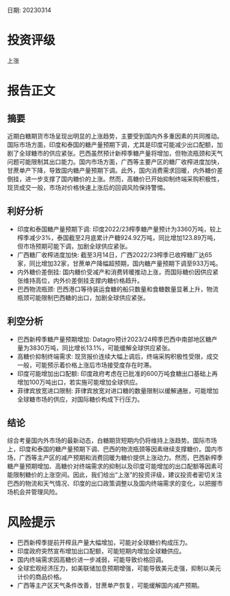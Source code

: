 
日期: 20230314

# 投资评级

上涨

# 报告正文

## 摘要

近期白糖期货市场呈现出明显的上涨趋势，主要受到国内外多重因素的共同推动。国际市场方面，印度和泰国的糖产量预期下调，尤其是印度可能减少出口配额，加剧了全球糖市的供应紧张。巴西虽然预计新榨季糖产量将增加，但物流瓶颈和天气问题可能限制其出口能力。国内市场方面，广西等主要产区的糖厂收榨进度加快，甘蔗单产下降，导致国内糖产量预期下调。此外，国内消费需求回暖，内外糖价差倒挂，进一步支撑了国内糖价的上涨。然而，高糖价已开始抑制终端采购积极性，现货成交一般，市场对价格快速上涨后的回调风险保持警惕。

## 利好分析

* 印度和泰国糖产量预期下调: 印度2022/23榨季糖产量预计为3360万吨，较上榨季减少3%，泰国截至2月底累计产糖924.92万吨，同比增加123.89万吨，但市场预期可能下调，加剧全球供应紧张。
* 广西糖厂收榨进度加快: 截至3月14日，广西2022/23榨季已收榨糖厂达65家，同比增加32家，甘蔗单产降幅超预期，国内糖产量预期下调至933万吨。
* 内外糖价差倒挂: 国内糖价受减产和消费转暖推动上涨，而国际糖价因供应紧张维持高位，内外价差倒挂支撑内糖价格趋升。
* 巴西物流瓶颈: 巴西港口等待装运食糖的船只数量和食糖数量显著上升，物流瓶颈可能限制巴西糖的出口，加剧全球供应紧张。

## 利空分析

* 巴西新榨季糖产量预期增加: Datagro预计2023/24榨季巴西中南部地区糖产量为3830万吨，同比增长13.1%，可能缓解全球供应紧张。
* 高糖价抑制终端需求: 现货报价连续大幅上调后，终端采购积极性受限，成交一般，可能预示着价格上涨后市场接受度存在时滞。
* 印度可能增加出口配额: 印度政府考虑在已批准的600万吨食糖出口基础上再增加100万吨出口，若实施可能增加全球供应。
* 菲律宾放宽进口限制: 菲律宾放宽对进口糖的数量限制以缓解通胀，可能增加全球糖市场的供应，对国际糖价构成下行压力。

## 结论

综合考量国内外市场的最新动态，白糖期货短期内仍将维持上涨趋势。国际市场上，印度和泰国的糖产量预期下调、巴西的物流瓶颈等因素继续支撑糖价。国内市场，广西等主产区的减产预期和消费回暖为糖价提供上涨动力。然而，巴西新榨季糖产量预期增加、高糖价对终端需求的抑制以及印度可能增加的出口配额等因素可能限制糖价的上涨空间。因此，我们给出“上涨”的投资评级，建议投资者密切关注巴西的物流和天气情况、印度的出口政策调整以及国内终端需求的变化，以把握市场机会并管理风险。

# 风险提示

* 巴西新榨季提前开榨且产量大幅增加，可能对全球糖价构成压力。
* 印度政府突然宣布增加出口配额，可能短期内增加全球糖供应。
* 国内终端需求因高糖价进一步减弱，可能导致价格回调。
* 全球宏观经济压力，如美联储加息预期增强，可能导致美元走强，抑制以美元计价的商品价格。
* 广西等主产区天气条件改善，甘蔗单产恢复，可能缓解国内减产预期。
